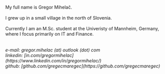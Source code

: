 <br>
My full name is Gregor Mihelač.<br>
<br>
I grew up in a small village in the north of Slovenia.<br>
<br>
Currently I am an M.Sc. student at the Univeristy of Mannheim, Germany,<br>
where I focus primarily on IT and Finance.<br>
<br>
<br>
<i>e-mail: gregor.mihelac (at) outlook (dot) com
<br>
linkedin: [in.com/gregormihelac](https://www.linkedin.com/in/gregormihelac/)
<br>
github: [github.com/gregecmaregec](https://github.com/gregecmaregec)</i>
<br>
<br>
<br>
<br>

